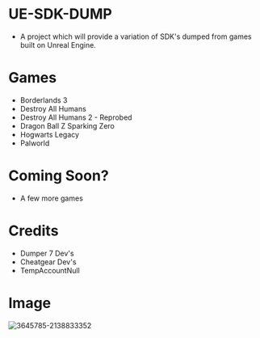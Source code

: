 # UE-SDK-DUMP
- A project which will provide a variation of SDK's dumped from games built on Unreal Engine. 

# Games

- Borderlands 3
- Destroy All Humans
- Destroy All Humans 2 - Reprobed
- Dragon Ball Z Sparking Zero
- Hogwarts Legacy
- Palworld

# Coming Soon?
- A few more games

# Credits
- Dumper 7 Dev's
- Cheatgear Dev's
- TempAccountNull

# Image
![3645785-2138833352](https://github.com/user-attachments/assets/9efcab84-b4f6-4022-a92c-160e00d28cb3)
